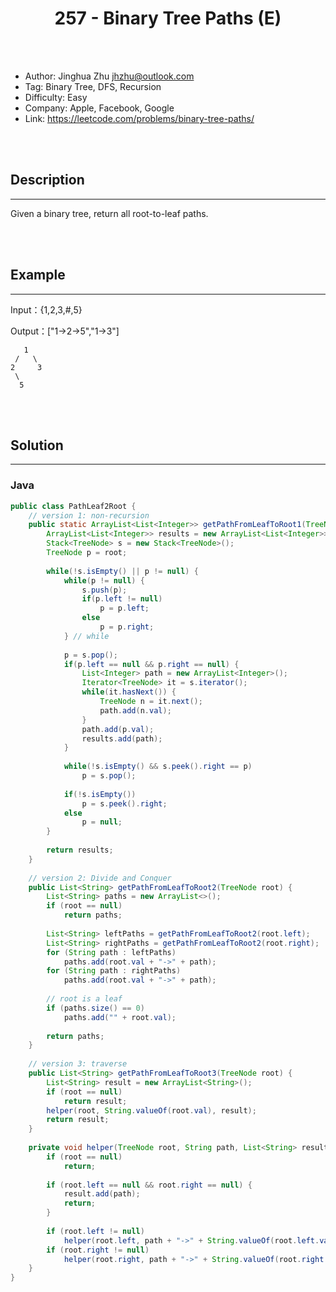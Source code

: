 # <center>257 - Binary Tree Paths (E)</center> 



<br></br>

* Author: Jinghua Zhu <jhzhu@outlook.com>
* Tag: Binary Tree, DFS, Recursion
* Difficulty: Easy
* Company: Apple, Facebook, Google
* Link: https://leetcode.com/problems/binary-tree-paths/

<br></br>



## Description
----
Given a binary tree, return all root-to-leaf paths.

<br></br>



## Example
----
Input：{1,2,3,#,5}

Output：["1->2->5","1->3"]

```
   1
 /   \
2     3
 \
  5
```

<br></br>



## Solution
----
### Java
```java
public class PathLeaf2Root {
	// version 1: non-recursion
	public static ArrayList<List<Integer>> getPathFromLeafToRoot1(TreeNode root) {
		ArrayList<List<Integer>> results = new ArrayList<List<Integer>>();
		Stack<TreeNode> s = new Stack<TreeNode>();
		TreeNode p = root;
		
		while(!s.isEmpty() || p != null) {
			while(p != null) {
				s.push(p);
				if(p.left != null) 
					p = p.left;
				else 
					p = p.right;
			} // while
			
			p = s.pop();
			if(p.left == null && p.right == null) {
				List<Integer> path = new ArrayList<Integer>();
				Iterator<TreeNode> it = s.iterator();
				while(it.hasNext()) {
					TreeNode n = it.next();
					path.add(n.val);
				}
				path.add(p.val);
				results.add(path);
			}		
			
			while(!s.isEmpty() && s.peek().right == p) 
				p = s.pop();
			
			if(!s.isEmpty()) 
				p = s.peek().right;
			else
				p = null;
		}
		
		return results;
	}
	
	// version 2: Divide and Conquer
	public List<String> getPathFromLeafToRoot2(TreeNode root) {
        List<String> paths = new ArrayList<>();
        if (root == null)
            return paths;
        
        List<String> leftPaths = getPathFromLeafToRoot2(root.left);
        List<String> rightPaths = getPathFromLeafToRoot2(root.right);
        for (String path : leftPaths)
            paths.add(root.val + "->" + path);
        for (String path : rightPaths)
            paths.add(root.val + "->" + path);
        
        // root is a leaf
        if (paths.size() == 0)
            paths.add("" + root.val);
        
        return paths;
    }
	
	// version 3: traverse
	public List<String> getPathFromLeafToRoot3(TreeNode root) {
        List<String> result = new ArrayList<String>();
        if (root == null)
            return result;
        helper(root, String.valueOf(root.val), result);
        return result;
    }
    
    private void helper(TreeNode root, String path, List<String> result) {
        if (root == null)
            return;
        
        if (root.left == null && root.right == null) {
            result.add(path);
            return;
        }
        
        if (root.left != null)
            helper(root.left, path + "->" + String.valueOf(root.left.val), result);
        if (root.right != null)
            helper(root.right, path + "->" + String.valueOf(root.right.val), result);
    }
}
```

<br>

